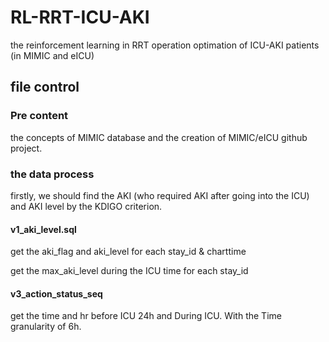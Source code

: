 # RL-RRT-ICU-AKI
the reinforcement learning in RRT operation optimation of ICU-AKI patients (in MIMIC and eICU)

## file control

### Pre content
the concepts of MIMIC database and the creation of MIMIC/eICU github project.

### the data process
firstly, we should find the AKI (who required AKI after going into the ICU) and AKI level by the KDIGO criterion.

#### v1_aki_level.sql
get the aki_flag and aki_level for each stay_id & charttime

get the max_aki_level during the ICU time for each stay_id

#### v3_action_status_seq
get the time and hr before ICU 24h and During ICU. With the Time granularity of 6h.

